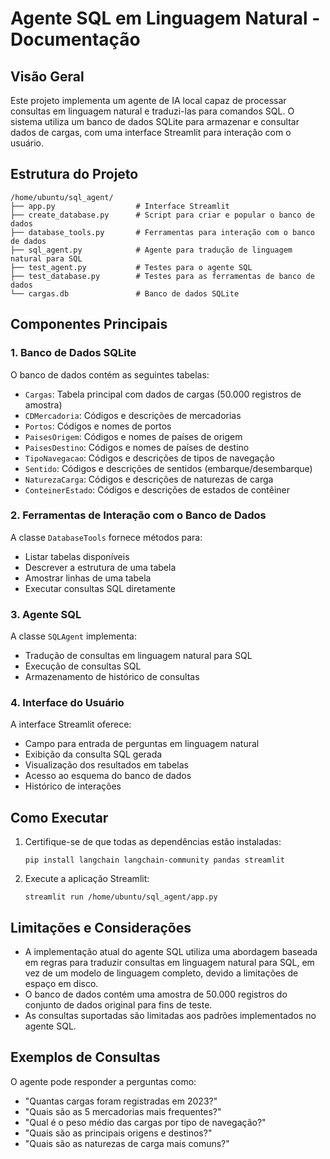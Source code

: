 # Agente SQL em Linguagem Natural - Documentação

## Visão Geral

Este projeto implementa um agente de IA local capaz de processar consultas em linguagem natural e traduzi-las para comandos SQL. O sistema utiliza um banco de dados SQLite para armazenar e consultar dados de cargas, com uma interface Streamlit para interação com o usuário.

## Estrutura do Projeto

```
/home/ubuntu/sql_agent/
├── app.py                  # Interface Streamlit
├── create_database.py      # Script para criar e popular o banco de dados
├── database_tools.py       # Ferramentas para interação com o banco de dados
├── sql_agent.py            # Agente para tradução de linguagem natural para SQL
├── test_agent.py           # Testes para o agente SQL
├── test_database.py        # Testes para as ferramentas de banco de dados
└── cargas.db               # Banco de dados SQLite
```

## Componentes Principais

### 1. Banco de Dados SQLite

O banco de dados contém as seguintes tabelas:
- `Cargas`: Tabela principal com dados de cargas (50.000 registros de amostra)
- `CDMercadoria`: Códigos e descrições de mercadorias
- `Portos`: Códigos e nomes de portos
- `PaisesOrigem`: Códigos e nomes de países de origem
- `PaisesDestino`: Códigos e nomes de países de destino
- `TipoNavegacao`: Códigos e descrições de tipos de navegação
- `Sentido`: Códigos e descrições de sentidos (embarque/desembarque)
- `NaturezaCarga`: Códigos e descrições de naturezas de carga
- `ConteinerEstado`: Códigos e descrições de estados de contêiner

### 2. Ferramentas de Interação com o Banco de Dados

A classe `DatabaseTools` fornece métodos para:
- Listar tabelas disponíveis
- Descrever a estrutura de uma tabela
- Amostrar linhas de uma tabela
- Executar consultas SQL diretamente

### 3. Agente SQL

A classe `SQLAgent` implementa:
- Tradução de consultas em linguagem natural para SQL
- Execução de consultas SQL
- Armazenamento de histórico de consultas

### 4. Interface do Usuário

A interface Streamlit oferece:
- Campo para entrada de perguntas em linguagem natural
- Exibição da consulta SQL gerada
- Visualização dos resultados em tabelas
- Acesso ao esquema do banco de dados
- Histórico de interações

## Como Executar

1. Certifique-se de que todas as dependências estão instaladas:
   ```
   pip install langchain langchain-community pandas streamlit
   ```

2. Execute a aplicação Streamlit:
   ```
   streamlit run /home/ubuntu/sql_agent/app.py
   ```

## Limitações e Considerações

- A implementação atual do agente SQL utiliza uma abordagem baseada em regras para traduzir consultas em linguagem natural para SQL, em vez de um modelo de linguagem completo, devido a limitações de espaço em disco.
- O banco de dados contém uma amostra de 50.000 registros do conjunto de dados original para fins de teste.
- As consultas suportadas são limitadas aos padrões implementados no agente SQL.

## Exemplos de Consultas

O agente pode responder a perguntas como:
- "Quantas cargas foram registradas em 2023?"
- "Quais são as 5 mercadorias mais frequentes?"
- "Qual é o peso médio das cargas por tipo de navegação?"
- "Quais são as principais origens e destinos?"
- "Quais são as naturezas de carga mais comuns?"
